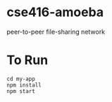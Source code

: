# cse416-amoeba
peer-to-peer file-sharing network

# To Run
```
cd my-app
npm install
npm start
```
